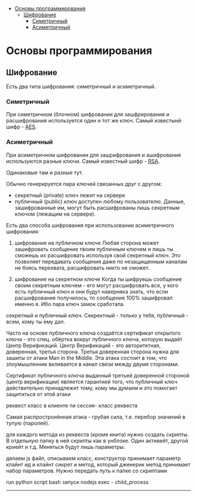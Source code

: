 - [Основы программирования](#основы-программирования)
  - [Шифрование](#шифрование)
    - [Симетричный](#симетричный)
    - [Асиметричный](#асиметричный)

# Основы программирования

## Шифрование

Есть два типа шифрования: симетричный и асиметричный.

### Симетричный

При симетричном (блочном) шифровании для зашфрирования и расшифрования используется один и тот же ключ. Самый известынй шифр - [AES](https://ru.wikipedia.org/wiki/AES_(%D1%81%D1%82%D0%B0%D0%BD%D0%B4%D0%B0%D1%80%D1%82_%D1%88%D0%B8%D1%84%D1%80%D0%BE%D0%B2%D0%B0%D0%BD%D0%B8%D1%8F)).


### Асиметричный 

При асиметричном шифровании для зашрифрования и ашифрования используются разные ключи. Самый известный шифр - [RSA](https://ru.wikipedia.org/wiki/RSA).

Одинаковые там и разные тут.

Обычно генерируется пара ключей связанных друг с другом:
*  секретный (private) ключ лежит на сервере
*  публичный (public) ключ доступен любому
пользователю. Данные, зашифрованные им, могут быть расшифрованы лишь секретным ключом (лежащим на сервере).

Есть два способа шифрования при использовании асиметричного шифрования: 

1) шифрование на публичном ключе
Любая сторона может зашифровать сообщение твоим публичным ключем и лишь ты сможешь их расшифровать используя свой секретный ключ. Это позволяет передавать сообщения даже по незащищенным каналам не боясь перехвата, расшифровать никто не сможет.

2) шифрование на секретном ключе
Когда ты шифруешь сообщение своим секретным ключем - его могут расшифровать все, у кого есть публичный ключ и они будут наверняка знать, что если расшифрование получилось, то сообщение 100% зашифровал именно я. Ибо пара ключ замок сработала. 

секретный и публичный ключ. Секректный - только у тебя, публичный - всем, кому ты ему дал.


Часто на основе публичного ключа создаётся сертификат открытого ключа - это спец. обёртка вокруг публичного ключа, которую выдаёт Центр Верификаций. 
Центр Верификаций - это авторитетная, доверенная, третья сторона. Третья доверенная сторона нужна для зашиты от атаки Man in the Middle. Эта атака состоит в том, что злоумышленник вкливается в канал связи между двумя сторонами. 

Сертификат публичного ключа выданный третьей доверенной стороной (центр верификации) является гарантией того, что публичный ключ действительно принадлежит тому, кому мы думаем и это помогает защититься от этой атаки

реквест класс в клиенте пи
сессия- класс реквеста

Самая распростронённая атака - грубая сила, т.е. перебор значений в тупую (паролей).


для каждого метода из реквеста (кроме инита) нужно создать скрипты. В отдельную папку в ней скрипты как в унблоке. Один активейт, другой криейт и т.д. Меняться будут лишь параметры. 

делаем js файл, описываем класс, конструктор принимает параметр клайнт ид и клайнт сикрет и метод, который дженерик метод принимает набор параметров. Нужно передать путь к папке со скриптами 

run python script bash запуск
nodejs exec - child_process
***